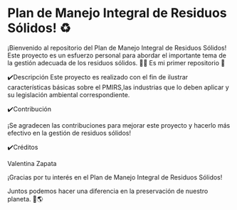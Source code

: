 # Plan de Manejo Integral de Residuos Sólidos! ♻️

¡Bienvenido al repositorio del Plan de Manejo Integral de Residuos Sólidos! 
Este proyecto es un esfuerzo personal para abordar el importante tema de la gestión adecuada de los residuos sólidos. 👩‍💼
Es mi primer repositorio 🥹

✔️Descripción
Este proyecto es realizado con el fin de ilustrar características básicas sobre el PMIRS,las industrias que lo deben aplicar y su legislación ambiental correspondiente.

✔️Contribución

¡Se agradecen las contribuciones para mejorar este proyecto y hacerlo más efectivo en la gestión de residuos sólidos!

✔️Créditos

Valentina Zapata

¡Gracias por tu interés en el Plan de Manejo Integral de Residuos Sólidos!

Juntos podemos hacer una diferencia en la preservación de nuestro planeta. 💚🌎
